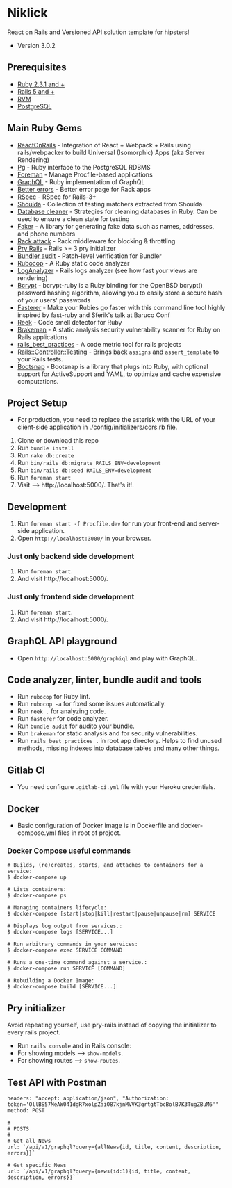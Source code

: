 # Niklick
React on Rails and Versioned API solution template for hipsters!

* Version 3.0.2

## Prerequisites
* [Ruby 2.3.1 and +](https://www.ruby-lang.org/en/downloads/)
* [Rails 5 and +](http://guides.rubyonrails.org/getting_started.html)
* [RVM](https://rvm.io/)
* [PostgreSQL](https://www.postgresql.org/docs/)

## Main Ruby Gems
* [ReactOnRails](https://github.com/shakacode/react_on_rails) - Integration of React + Webpack + Rails using rails/webpacker to build Universal (Isomorphic) Apps (aka Server Rendering)
* [Pg](https://bitbucket.org/ged/ruby-pg/wiki/Home) - Ruby interface to the PostgreSQL RDBMS
* [Foreman](https://github.com/ddollar/foreman) - Manage Procfile-based applications
* [GraphQL](https://github.com/rmosolgo/graphql-ruby) - Ruby implementation of GraphQL
* [Better errors](https://github.com/charliesome/better_errors) - Better error page for Rack apps
* [RSpec](https://github.com/rspec/rspec-rails) - RSpec for Rails-3+
* [Shoulda](http://matchers.shoulda.io/) - Collection of testing matchers extracted from Shoulda
* [Database cleaner](http://databasecleaner.github.io/) - Strategies for cleaning databases in Ruby. Can be used to ensure a clean state for testing
* [Faker](https://github.com/stympy/faker) - A library for generating fake data such as names, addresses, and phone numbers
* [Rack attack](https://github.com/kickstarter/rack-attack) - Rack middleware for blocking & throttling
* [Pry Rails](https://github.com/rweng/pry-rails) - Rails >= 3 pry initializer
* [Bundler audit](https://github.com/rubysec/bundler-audit) - Patch-level verification for Bundler
* [Rubocop](https://github.com/bbatsov/rubocop) - A Ruby static code analyzer 
* [LogAnalyzer](https://github.com/igorkasyanchuk/log_analyzer) - Rails logs analyzer (see how fast your views are rendering)
* [Bcrypt](https://github.com/codahale/bcrypt-ruby) - bcrypt-ruby is a Ruby binding for the OpenBSD bcrypt() password hashing algorithm, allowing you to easily store a secure hash of your users' passwords
* [Fasterer](https://github.com/DamirSvrtan/fasterer) - Make your Rubies go faster with this command line tool highly inspired by fast-ruby and Sferik's talk at Baruco Conf
* [Reek](https://github.com/troessner/reek) - Code smell detector for Ruby
* [Brakeman](https://github.com/presidentbeef/brakeman) - A static analysis security vulnerability scanner for Ruby on Rails applications
* [rails_best_practices](https://github.com/flyerhzm/rails_best_practices) - A code metric tool for rails projects
* [Rails::Controller::Testing](https://github.com/rails/rails-controller-testing) - Brings back `assigns` and `assert_template` to your Rails tests.
* [Bootsnap](https://github.com/Shopify/bootsnap) - Bootsnap is a library that plugs into Ruby, with optional support for ActiveSupport and YAML, to optimize and cache expensive computations.

## Project Setup
* For production, you need to replace the asterisk with the URL of your client-side application in ./config/initializers/cors.rb file.

1. Clone or download this repo
2. Run `bundle install`
3. Run `rake db:create`
4. Run `bin/rails db:migrate RAILS_ENV=development`
5. Run `bin/rails db:seed RAILS_ENV=development`
6. Run `foreman start`
7. Visit --> http://localhost:5000/. That's it!.

## Development
1. Run `foreman start -f Procfile.dev` for run your front-end and server-side application.
2. Open `http://localhost:3000/` in your browser.

### Just only backend side development
1. Run `foreman start`.
2. And visit http://localhost:5000/.

### Just only frontend side development
1. Run `foreman start`.
2. And visit http://localhost:5000/.

## GraphQL API playground
* Open `http://localhost:5000/graphiql` and play with GraphQL.

## Code analyzer, linter, bundle audit and tools
* Run `rubocop` for Ruby lint.
* Run `rubocop -a` for fixed some issues automatically.
* Run `reek .` for analyzing code.
* Run `fasterer` for code analyzer.
* Run `bundle audit` for audito your bundle.
* Run `brakeman` for static analysis and for security vulnerabilities.
* Run `rails_best_practices .` in root app directory. Helps to find unused methods, missing indexes into database tables and many other things.

## Gitlab CI
* You need configure `.gitlab-ci.yml` file with your Heroku credentials.

## Docker
* Basic configuration of Docker image is in Dockerfile and docker-compose.yml files in root of project.

### Docker Compose useful commands
```shell
# Builds, (re)creates, starts, and attaches to containers for a service:
$ docker-compose up

# Lists containers:
$ docker-compose ps

# Managing containers lifecycle:
$ docker-compose [start|stop|kill|restart|pause|unpause|rm] SERVICE

# Displays log output from services.:
$ docker-compose logs [SERVICE...]

# Run arbitrary commands in your services:
$ docker-compose exec SERVICE COMMAND

# Runs a one-time command against a service.:
$ docker-compose run SERVICE [COMMAND]

# Rebuilding a Docker Image:
$ docker-compose build [SERVICE...]
```

## Pry initializer
Avoid repeating yourself, use pry-rails instead of copying the initializer to every rails project.
* Run `rails console` and in Rails console:
* For showing models --> `show-models`.
* For showing routes --> `show-routes`.

## Test API with Postman
```shell
headers: "accept: application/json", "Authorization: token='OllBS57MeAW041dgR7xolpZaiO87kjnMVVK3qrtgtTbcBolB7K3TugZBuM6'"
method: POST

#
# POSTS
#
# Get all News
url: `/api/v1/graphql?query={allNews{id, title, content, description, errors}}`

# Get specific News 
url: `/api/v1/graphql?query={news(id:1){id, title, content, description, errors}}`
```
